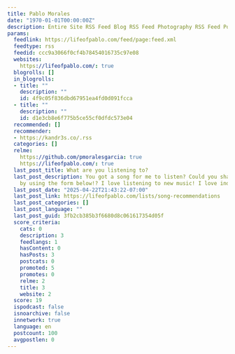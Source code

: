 ```yaml
---
title: Pablo Morales
date: "1970-01-01T00:00:00Z"
description: Entire Site RSS Feed Blog RSS Feed Photography RSS Feed Podcast RSS Feed
params:
  feedlink: https://lifeofpablo.com/feed/page:feed.xml
  feedtype: rss
  feedid: ccc9a3066f0cf4b78454016735c97e08
  websites:
    https://lifeofpablo.com/: true
  blogrolls: []
  in_blogrolls:
  - title: ""
    description: ""
    id: 4f9c05f836dbd67951ea4fd0d091fcca
  - title: ""
    description: ""
    id: d1e3cb8e6f775b5ce55cf0dfdc573e04
  recommended: []
  recommender:
  - https://kandr3s.co/.rss
  categories: []
  relme:
    https://github.com/pmoralesgarcia: true
    https://lifeofpablo.com/: true
  last_post_title: What are you listening to?
  last_post_description: You got a song for me to listen? Could you share with me
    by using the form below!? I love listening to new music! I love indie music, instrumental,…
  last_post_date: "2025-04-22T21:43:22-07:00"
  last_post_link: https://lifeofpablo.com/lists/song-recommendations
  last_post_categories: []
  last_post_language: ""
  last_post_guid: 3fb2cb385b3f6680d8c061617354d05f
  score_criteria:
    cats: 0
    description: 3
    feedlangs: 1
    hasContent: 0
    hasPosts: 3
    postcats: 0
    promoted: 5
    promotes: 0
    relme: 2
    title: 3
    website: 2
  score: 19
  ispodcast: false
  isnoarchive: false
  innetwork: true
  language: en
  postcount: 100
  avgpostlen: 0
---
```

